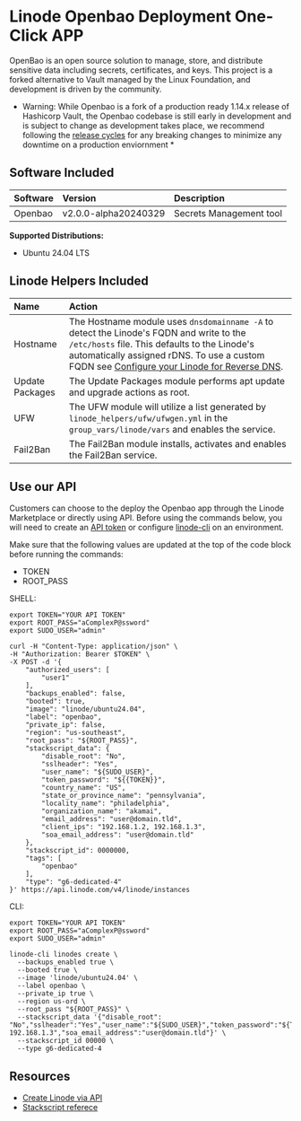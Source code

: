 # Linode Openbao Deployment One-Click APP

OpenBao is an open source solution to manage, store, and distribute sensitive data including secrets, certificates, and keys. This project is a forked alternative to Vault managed by the Linux Foundation, and development is driven by the community. 

* Warning: While Openbao is a fork of a production ready 1.14.x release of Hashicorp Vault, the Openbao codebase is still early in development and is subject to change as development takes place, we recommend following the [release cycles](https://github.com/openbao/openbao/releases) for any breaking changes to minimize any downtime on a production enviornment *

## Software Included

| Software  | Version   | Description   |
| :---      | :----     | :---          |
| Openbao    | v2.0.0-alpha20240329    | Secrets Management tool |


**Supported Distributions:**

- Ubuntu 24.04 LTS

## Linode Helpers Included

| Name  | Action  |
| :---  | :---    |
| Hostname   | The Hostname module uses `dnsdomainname -A` to detect the Linode's FQDN and write to the `/etc/hosts` file. This defaults to the Linode's automatically assigned rDNS. To use a custom FQDN see [Configure your Linode for Reverse DNS](https://www.linode.com/docs/guides/configure-your-linode-for-reverse-dns/).  |
| Update Packages   | The Update Packages module performs apt update and upgrade actions as root.  |
| UFW   | The UFW module will utilize a list generated by `linode_helpers/ufw/ufwgen.yml` in the `group_vars/linode/vars` and enables the service.  |
| Fail2Ban   | The Fail2Ban module installs, activates and enables the Fail2Ban service.  |

## Use our API

Customers can choose to the deploy the Openbao app through the Linode Marketplace or directly using API. Before using the commands below, you will need to create an [API token](https://www.linode.com/docs/products/tools/linode-api/get-started/#create-an-api-token) or configure [linode-cli](https://www.linode.com/products/cli/) on an environment.

Make sure that the following values are updated at the top of the code block before running the commands:
- TOKEN
- ROOT_PASS

SHELL:
```
export TOKEN="YOUR API TOKEN"
export ROOT_PASS="aComplexP@ssword"
export SUDO_USER="admin"

curl -H "Content-Type: application/json" \
-H "Authorization: Bearer $TOKEN" \
-X POST -d '{
    "authorized_users": [
        "user1"
    ],
    "backups_enabled": false,
    "booted": true,
    "image": "linode/ubuntu24.04",
    "label": "openbao",
    "private_ip": false,
    "region": "us-southeast",
    "root_pass": "${ROOT_PASS}",
    "stackscript_data": {
        "disable_root": "No",
        "sslheader": "Yes",
        "user_name": "${SUDO_USER}",
        "token_password": "${{TOKEN}}",
        "country_name": "US",
        "state_or_province_name": "pennsylvania",
        "locality_name": "philadelphia",
        "organization_name": "akamai",
        "email_address": "user@domain.tld",
        "client_ips": "192.168.1.2, 192.168.1.3",
        "soa_email_address": "user@domain.tld"
    },
    "stackscript_id": 0000000,
    "tags": [
        "openbao"
    ],
    "type": "g6-dedicated-4"
}' https://api.linode.com/v4/linode/instances
```

CLI:
```
export TOKEN="YOUR API TOKEN"
export ROOT_PASS="aComplexP@ssword"
export SUDO_USER="admin"

linode-cli linodes create \
  --backups_enabled true \
  --booted true \
  --image 'linode/ubuntu24.04' \
  --label openbao \
  --private_ip true \
  --region us-ord \
  --root_pass "${ROOT_PASS}" \
  --stackscript_data '{"disable_root": "No","sslheader":"Yes","user_name":"${SUDO_USER}","token_password":"${TOKEN}","country_name":"US","state_or_province_name":"pennsylvania","locality_name":"philadelphia","organization_name":"akamai","email_address":"user@domain.tld","client_ips":"192.168.1.2, 192.168.1.3","soa_email_address":"user@domain.tld"}' \
  --stackscript_id 00000 \
  --type g6-dedicated-4
```


## Resources

- [Create Linode via API](https://www.linode.com/docs/api/linode-instances/#linode-create)
- [Stackscript referece](https://www.linode.com/docs/guides/writing-scripts-for-use-with-linode-stackscripts-a-tutorial/#user-defined-fields-udfs)

